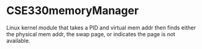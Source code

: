 # CSE330memoryManager
Linux kernel module that takes a PID and virtual mem addr then finds either the physical mem addr, the swap page, or indicates the page is not available.
